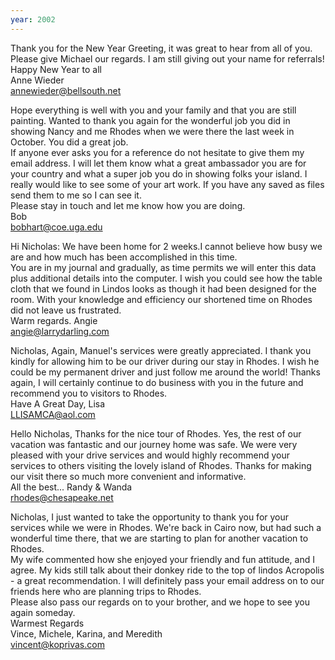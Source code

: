 ```yaml
---
year: 2002
---
```

Thank you for the New Year Greeting, it was great to hear from all of you. Please give Michael our regards. I am still giving out your name for referrals!<br>
Happy New Year to all<br>
Anne Wieder<br>
annewieder@bellsouth.net

Hope everything is well with you and your family and that you are still painting. Wanted to thank you again for the wonderful job you did in showing Nancy and me Rhodes when we were there the last week in October. You did a great job.<br>
If anyone ever asks you for a reference do not hesitate to give them my email address. I will let them know what a great ambassador you are for your country and what a super job you do in showing folks your island. I really would like to see some of your art work. If you have any saved as files send them to me so I can see it.<br>
Please stay in touch and let me know how you are doing.<br>
Bob<br>
bobhart@coe.uga.edu

Hi Nicholas: We have been home for 2 weeks.I cannot believe how busy we are and how much has been accomplished in this time.<br>
You are in my journal and gradually, as time permits we will enter this data plus additional details into the computer. I wish you could see how the table cloth that we found in Lindos looks as though it had been designed for the room. With your knowledge and efficiency our shortened time on Rhodes did not leave us frustrated.<br>
Warm regards. Angie<br>
angie@larrydarling.com

Nicholas, Again, Manuel's services were greatly appreciated. I thank you kindly for allowing him to be our driver during our stay in Rhodes. I wish he could be my permanent driver and just follow me around the world! Thanks again, I will certainly continue to do business with you in the future and recommend you to visitors to Rhodes.<br>
Have A Great Day, Lisa<br>
LLISAMCA@aol.com

Hello Nicholas, Thanks for the nice tour of Rhodes. Yes, the rest of our vacation was fantastic and our journey home was safe. We were very pleased with your drive services and would highly recommend your services to others visiting the lovely island of Rhodes. Thanks for making our visit there so much more convenient and informative.<br>
All the best... Randy & Wanda<br>
rhodes@chesapeake.net

Nicholas, I just wanted to take the opportunity to thank you for your services while we were in Rhodes. We're back in Cairo now, but had such a wonderful time there, that we are starting to plan for another vacation to Rhodes.<br>
My wife commented how she enjoyed your friendly and fun attitude, and I agree. My kids still talk about their donkey ride to the top of lindos Acropolis - a great recommendation. I will definitely pass your email address on to our friends here who are planning trips to Rhodes.<br>
Please also pass our regards on to your brother, and we hope to see you again someday.<br>
Warmest Regards<br>
Vince, Michele, Karina, and Meredith<br>
vincent@koprivas.com